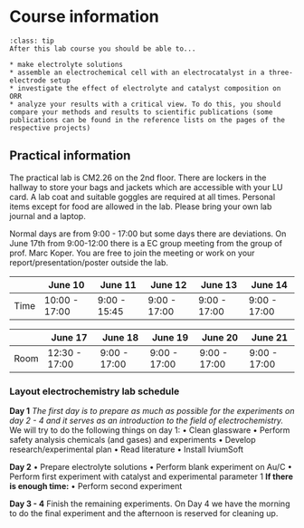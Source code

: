 # Course information

```{admonition} Learning goals 
:class: tip
After this lab course you should be able to...

* make electrolyte solutions
* assemble an electrochemical cell with an electrocatalyst in a three-electrode setup
* investigate the effect of electrolyte and catalyst composition on ORR 
* analyze your results with a critical view. To do this, you should compare your methods and results to scientific publications (some publications can be found in the reference lists on the pages of the respective projects)
```

## Practical information
The practical lab is CM2.26 on the 2nd floor. There are lockers in the hallway to store your bags and jackets which are accessible with your LU card. A lab coat and suitable goggles are required at all times. Personal items except for food are allowed in the lab. Please bring your own lab journal and a laptop.

Normal days are from 9:00 - 17:00 but some days there are deviations. On June 17th from 9:00-12:00 there is a EC group meeting from the group of prof. Marc Koper. You are free to join the meeting or work on your report/presentation/poster outside the lab.

|      | June 10 | June 11 | June 12 | June 13 | June 14 |
|------|---------|---------|---------|---------|---------|
| Time | 10:00 - 17:00 | 9:00 - 15:45 | 9:00 - 17:00 | 9:00 - 17:00 | 9:00 - 17:00 | 

|      | June 17 | June 18 | June 19 | June 20 | June 21 |
|------|---------|---------|---------|---------|---------|
| Room | 12:30 - 17:00 | 9:00 - 17:00 | 9:00 - 17:00 | 9:00 - 17:00 | 9:00 - 17:00 |

### Layout electrochemistry lab schedule
**Day 1**
_The first day is to prepare as much as possible for the experiments on day 2 - 4 and it serves as an introduction to the field of electrochemistry._  We will try to do the following things on day 1: 
•	Clean glassware
•	Perform safety analysis chemicals (and gases) and experiments
•	Develop research/experimental plan
•	Read literature
•	Install IviumSoft 

**Day 2**
•	Prepare electrolyte solutions
•	Perform blank experiment on Au/C
•	Perform first experiment with catalyst and experimental parameter 1
**If there is enough time:**
•	Perform second experiment

**Day 3 - 4** 
Finish the remaining experiments. On Day 4 we have the morning to do the final experiment and the afternoon is reserved for cleaning up. 
